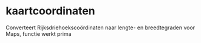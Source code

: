 # kaartcoordinaten
Converteert Rijksdriehoekscoördinaten naar lengte- en breedtegraden voor Maps, functie werkt prima
